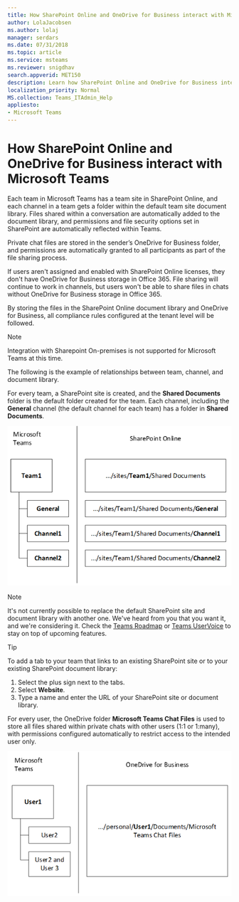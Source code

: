 ```yaml
---
title: How SharePoint Online and OneDrive for Business interact with Microsoft Teams
author: LolaJacobsen
ms.author: lolaj
manager: serdars
ms.date: 07/31/2018
ms.topic: article
ms.service: msteams
ms.reviewer: snigdhav
search.appverid: MET150
description: Learn how SharePoint Online and OneDrive for Business interact with Microsoft Teams such as how private chat files are stored, and the relationship between team, channel, and the document library.
localization_priority: Normal
MS.collection: Teams_ITAdmin_Help
appliesto: 
- Microsoft Teams
---
```


How SharePoint Online and OneDrive for Business interact with Microsoft Teams
=============================================================================

Each team in Microsoft Teams has a team site in SharePoint Online, and each channel in a team gets a folder within the default team site document library. Files shared within a conversation are automatically added to the document library, and permissions and file security options set in SharePoint are automatically reflected within Teams.

Private chat files are stored in the sender’s OneDrive for Business folder, and permissions are automatically granted to all participants as part of the file sharing process.

If users aren't assigned and enabled with SharePoint Online licenses, they don't have OneDrive for Business storage in Office 365. File sharing will continue to work in channels, but users won't be able to share files in chats without OneDrive for Business storage in Office 365.

By storing the files in the SharePoint Online document library and OneDrive for Business, all compliance rules configured at the tenant level will be followed. 

> [!NOTE]
> Integration with Sharepoint On-premises is not supported for Microsoft Teams at this time.

The following is the example of relationships between team, channel, and document library.

For every team, a SharePoint site is created, and the **Shared Documents** folder is the default folder created for the team. Each channel, including the **General** channel (the default channel for each team) has a folder in **Shared Documents**.

![Diagram of Shared Documents folders In SharePoint Online for a team and its channels in Microsoft Teams.](media/Understand_how_SharePoint_Online_and_OneDrive_for_Business_interact_with_Microsoft_Teams_image1.png)

> [!NOTE]
> It's not currently possible to replace the default SharePoint site and document library with another one. We've heard from you that you want it, and we're considering it. Check the [Teams Roadmap](https://aka.ms/teamsroadmap) or [Teams UserVoice](https://aka.ms/TeamsUserVoice) to stay on top of upcoming features.

> [!TIP]
> To add a tab to your team that links to an existing SharePoint site or to your existing SharePoint document library:
> 1. Select the  plus sign next to the tabs.
> 2. Select **Website**.
> 3. Type a name and enter the URL of your SharePoint site or document library.

For every user, the OneDrive folder **Microsoft Teams Chat Files** is used to store all files shared within private chats with other users (1:1 or 1:many), with permissions configured automatically to restrict access to the intended user only.

![Diagram of the OneDrive folder named Microsoft Teams Chat Files for each user's chats.](media/Understand_how_SharePoint_Online_and_OneDrive_for_Business_interact_with_Microsoft_Teams_image2.png)
